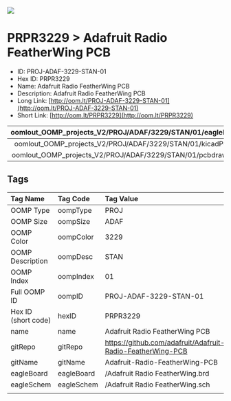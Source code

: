 


  
![][im]
# PRPR3229 > Adafruit Radio FeatherWing PCB

- ID: PROJ-ADAF-3229-STAN-01
- Hex ID: PRPR3229
- Name: Adafruit Radio FeatherWing PCB
- Description: Adafruit Radio FeatherWing PCB
- Long Link: [http://oom.lt/PROJ-ADAF-3229-STAN-01](http://oom.lt/PROJ-ADAF-3229-STAN-01)
- Short Link: [http://oom.lt/PRPR3229](http://oom.lt/PRPR3229)
  

|oomlout_OOMP_projects_V2/PROJ/ADAF/3229/STAN/01/eagleImage.png|oomlout_OOMP_projects_V2/PROJ/ADAF/3229/STAN/01/eagleSchemImage.png|oomlout_OOMP_projects_V2/PROJ/ADAF/3229/STAN/01/kicadPcb3dFront.png|oomlout_OOMP_projects_V2/PROJ/ADAF/3229/STAN/01/kicadPcb3dBack.png|
| :---: | :---: | :---: | :---: |
|oomlout_OOMP_projects_V2/PROJ/ADAF/3229/STAN/01/kicadPcb3d.png|oomlout_OOMP_projects_V2/PROJ/ADAF/3229/STAN/01/bomBack.png|oomlout_OOMP_projects_V2/PROJ/ADAF/3229/STAN/01/bomFront.png|oomlout_OOMP_projects_V2/PROJ/ADAF/3229/STAN/01/pcbdraw.svg|
|oomlout_OOMP_projects_V2/PROJ/ADAF/3229/STAN/01/pcbdrawBack.svg||||

## Tags
  

|Tag Name|Tag Code|Tag Value|
| :--- | :--- | :--- |
|OOMP Type|oompType|PROJ|
|OOMP Size|oompSize|ADAF|
|OOMP Color|oompColor|3229|
|OOMP Description|oompDesc|STAN|
|OOMP Index|oompIndex|01|
|Full OOMP ID|oompID|PROJ-ADAF-3229-STAN-01|
|Hex ID (short code)|hexID|PRPR3229|
|name|name|Adafruit Radio FeatherWing PCB|
|gitRepo|gitRepo|https://github.com/adafruit/Adafruit-Radio-FeatherWing-PCB|
|gitName|gitName|Adafruit-Radio-FeatherWing-PCB|
|eagleBoard|eagleBoard|/Adafruit Radio FeatherWing.brd|
|eagleSchem|eagleSchem|/Adafruit Radio FeatherWing.sch|
||||



[im]: PROJ/ADAF/3229/STAN/01/kicadPcb3d_450.png
